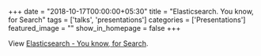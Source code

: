 +++
date = "2018-10-17T00:00:00+05:30"
title = "Elasticsearch. You know, for Search"
tags  = ['talks', 'presentations']
categories = ['Presentations']
featured_image = ""
show_in_homepage = false
+++

<p data-notist="aravindputrevu/3ngeiZ">View <a href="https://conf.aravind.dev/3ngeiZ">Elasticsearch - You know, for Search</a>.</p><script async src="https://on.notist.cloud/embed/002.js"></script>